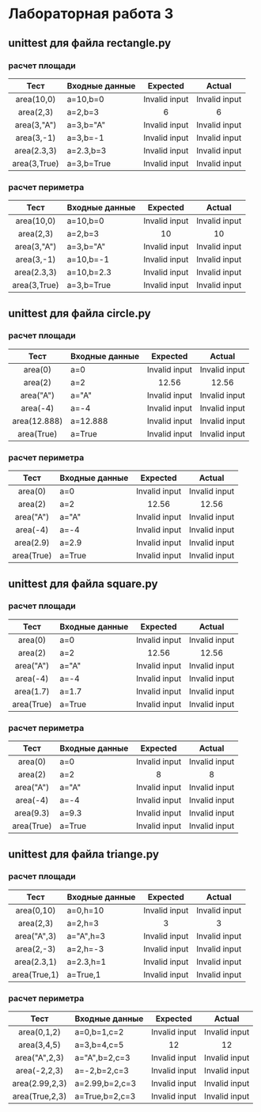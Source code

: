 # Лабораторная работа 3
## unittest для файла rectangle.py
### расчет площади 
|Тест        |Входные данные|Expected     |Actual       |
|:----------:|:-------------|:-----------:|:-----------:|
|area(10,0)  |a=10,b=0      |Invalid input|Invalid input|
|area(2,3)   |a=2,b=3       |6            |6            |
|area(3,"A") |a=3,b="A"     |Invalid input|Invalid input|
|area(3,-1)  |a=3,b=-1      |Invalid input|Invalid input|
|area(2.3,3) |a=2.3,b=3     |Invalid input|Invalid input|
|area(3,True)|a=3,b=True    |Invalid input|Invalid input|
### расчет периметра
|Тест        |Входные данные|Expected     |Actual       |
|:----------:|:-------------|:-----------:|:-----------:|
|area(10,0)  |a=10,b=0      |Invalid input|Invalid input|
|area(2,3)   |a=2,b=3       |10           |10           |
|area(3,"A") |a=3,b="A"     |Invalid input|Invalid input|
|area(3,-1)  |a=10,b=-1     |Invalid input|Invalid input|
|area(2.3,3) |a=10,b=2.3    |Invalid input|Invalid input|
|area(3,True)|a=3,b=True    |Invalid input|Invalid input|
## unittest для файла circle.py
### расчет площади
|Тест        |Входные данные|Expected     |Actual       |
|:----------:|:-------------|:-----------:|:-----------:|
|area(0)     |a=0           |Invalid input|Invalid input|
|area(2)     |a=2           |12.56        |12.56        |
|area("A")   |a="A"         |Invalid input|Invalid input|
|area(-4)    |a=-4          |Invalid input|Invalid input|
|area(12.888)|a=12.888      |Invalid input|Invalid input|
|area(True)  |a=True        |Invalid input|Invalid input|
### расчет периметра
|Тест        |Входные данные|Expected     |Actual       |
|:----------:|:-------------|:-----------:|:-----------:|
|area(0)     |a=0           |Invalid input|Invalid input|
|area(2)     |a=2           |12.56        |12.56        |
|area("A")   |a="A"         |Invalid input|Invalid input|
|area(-4)    |a=-4          |Invalid input|Invalid input|
|area(2.9)   |a=2.9         |Invalid input|Invalid input|
|area(True)  |a=True        |Invalid input|Invalid input|
## unittest для файла square.py
### расчет площади
|Тест        |Входные данные|Expected     |Actual       |
|:----------:|:-------------|:-----------:|:-----------:|
|area(0)     |a=0           |Invalid input|Invalid input|
|area(2)     |a=2           |12.56        |12.56        |
|area("A")   |a="A"         |Invalid input|Invalid input|
|area(-4)    |a=-4          |Invalid input|Invalid input|
|area(1.7)   |a=1.7         |Invalid input|Invalid input|
|area(True)  |a=True        |Invalid input|Invalid input|
### расчет периметра
|Тест        |Входные данные|Expected     |Actual       |
|:----------:|:-------------|:-----------:|:-----------:|
|area(0)     |a=0           |Invalid input|Invalid input|
|area(2)     |a=2           |8            |8            |
|area("A")   |a="A"         |Invalid input|Invalid input|
|area(-4)    |a=-4          |Invalid input|Invalid input|
|area(9.3)   |a=9.3         |Invalid input|Invalid input|
|area(True)  |a=True        |Invalid input|Invalid input|
## unittest для файла triange.py
### расчет площади
|Тест           |Входные данные|Expected     |Actual       |
|:-------------:|:-------------|:------------:|:-----------:|
|area(0,10)     |a=0,h=10       |Invalid input|Invalid input|
|area(2,3)      |a=2,h=3        |3            |3            |
|area("A",3)    |a="A",h=3      |Invalid input|Invalid input|
|area(2,-3)     |a=2,h=-3       |Invalid input|Invalid input|
|area(2.3,1)    |a=2.3,h=1      |Invalid input|Invalid input|
|area(True,1)   |a=True,1       |Invalid input|Invalid input|
### расчет периметра
|Тест            |Входные данные|Expected     |Actual       |
|:--------------:|:-------------|:-----------:|:-----------:|
|area(0,1,2)     |a=0,b=1,c=2   |Invalid input|Invalid input|
|area(3,4,5)     |a=3,b=4,c=5   |12           |12           |
|area("A",2,3)   |a="A",b=2,c=3 |Invalid input|Invalid input|
|area(-2,2,3)    |a=-2,b=2,c=3  |Invalid input|Invalid input|
|area(2.99,2,3)  |a=2.99,b=2,c=3|Invalid input|Invalid input|
|area(True,2,3)  |a=True,b=2,c=3|Invalid input|Invalid input|
